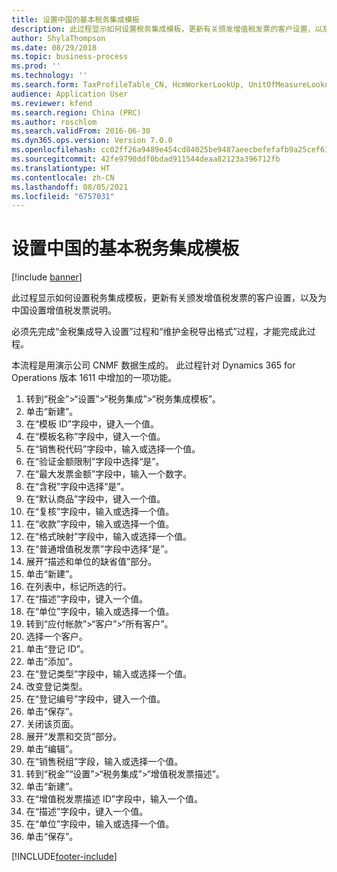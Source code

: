 ```yaml
---
title: 设置中国的基本税务集成模板
description: 此过程显示如何设置税务集成模板，更新有关颁发增值税发票的客户设置，以及为中国设置增值税发票说明。
author: ShylaThompson
ms.date: 08/29/2018
ms.topic: business-process
ms.prod: ''
ms.technology: ''
ms.search.form: TaxProfileTable_CN, HcmWorkerLookUp, UnitOfMeasureLookup, CustTable, LogisticsPostalAddress, TaxGroupLookup, VATInvoiceDescTable_CN
audience: Application User
ms.reviewer: kfend
ms.search.region: China (PRC)
ms.author: roschlom
ms.search.validFrom: 2016-06-30
ms.dyn365.ops.version: Version 7.0.0
ms.openlocfilehash: cc02ff26a9489e454cd84025be9487aeecbefefafb9a25cef611da0b6a238820
ms.sourcegitcommit: 42fe9790ddf0bdad911544deaa82123a396712fb
ms.translationtype: HT
ms.contentlocale: zh-CN
ms.lasthandoff: 08/05/2021
ms.locfileid: "6757031"
---
```

# <a name="set-up-basic-tax-integration-profile-for-china"></a>设置中国的基本税务集成模板

[!include [banner](../../includes/banner.md)]

此过程显示如何设置税务集成模板，更新有关颁发增值税发票的客户设置，以及为中国设置增值税发票说明。

必须先完成“金税集成导入设置”过程和“维护金税导出格式”过程，才能完成此过程。

本流程是用演示公司 CNMF 数据生成的。 此过程针对 Dynamics 365 for Operations 版本 1611 中增加的一项功能。

1. 转到“税金”>“设置”>“税务集成”>“税务集成模板”。
2. 单击“新建”。
3. 在“模板 ID”字段中，键入一个值。
4. 在“模板名称”字段中，键入一个值。
5. 在“销售税代码”字段中，输入或选择一个值。
6. 在“验证金额限制”字段中选择“是”。
7. 在“最大发票金额”字段中，输入一个数字。
8. 在“含税”字段中选择“是”。
9. 在“默认商品”字段中，键入一个值。
10. 在“复核”字段中，输入或选择一个值。
11. 在“收款”字段中，输入或选择一个值。
12. 在“格式映射”字段中，输入或选择一个值。
13. 在“普通增值税发票”字段中选择“是”。
14. 展开“描述和单位的缺省值”部分。
15. 单击“新建”。
16. 在列表中，标记所选的行。
17. 在“描述”字段中，键入一个值。
18. 在“单位”字段中，输入或选择一个值。
19. 转到“应付帐款”>“客户”>“所有客户”。
20. 选择一个客户。
21. 单击“登记 ID”。
22. 单击“添加”。
23. 在“登记类型”字段中，输入或选择一个值。
24. 改变登记类型。
25. 在“登记编号”字段中，键入一个值。
26. 单击“保存”。
27. 关闭该页面。
28. 展开“发票和交货”部分。
29. 单击“编辑”。
30. 在“销售税组”字段，输入或选择一个值。
31. 转到“税金”“设置”>“税务集成”>“增值税发票描述”。
32. 单击“新建”。
33. 在“增值税发票描述 ID”字段中，输入一个值。
34. 在“描述”字段中，键入一个值。
35. 在“单位”字段中，输入或选择一个值。
36. 单击“保存”。



[!INCLUDE[footer-include](../../../includes/footer-banner.md)]